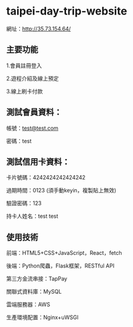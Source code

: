 # taipei-day-trip-website

網址：http://35.73.154.64/

## 主要功能

1.會員註冊登入

2.遊程介紹及線上預定

3.線上刷卡付款


## 測試會員資料：

帳號：test@test.com

密碼：test


## 測試信用卡資料：

卡片號碼：4242424242424242

過期時間：0123 (須手動keyin，複製貼上無效)

驗證密碼：123

持卡人姓名：test test


## 使用技術

前端：HTML5+CSS+JavaScript，React，fetch

後端：Python爬蟲，Flask框架，RESTful API

第三方金流串接：TapPay

關聯式資料庫：MySQL

雲端服務器：AWS

生產環境配置：Nginx+uWSGI
